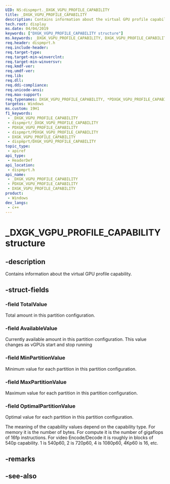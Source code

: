```yaml
---
UID: NS:dispmprt._DXGK_VGPU_PROFILE_CAPABILITY
title: _DXGK_VGPU_PROFILE_CAPABILITY
description: Contains information about the virtual GPU profile capability.
tech.root: display
ms.date: 04/04/2019
keywords: ["DXGK_VGPU_PROFILE_CAPABILITY structure"]
ms.keywords: _DXGK_VGPU_PROFILE_CAPABILITY, DXGK_VGPU_PROFILE_CAPABILITY, *PDXGK_VGPU_PROFILE_CAPABILITY,
req.header: dispmprt.h
req.include-header: 
req.target-type: 
req.target-min-winverclnt: 
req.target-min-winversvr: 
req.kmdf-ver: 
req.umdf-ver: 
req.lib: 
req.dll: 
req.ddi-compliance: 
req.unicode-ansi: 
req.max-support: 
req.typenames: DXGK_VGPU_PROFILE_CAPABILITY, *PDXGK_VGPU_PROFILE_CAPABILITY
targetos: Windows
ms.custom: 19H1
f1_keywords:
 - _DXGK_VGPU_PROFILE_CAPABILITY
 - dispmprt/_DXGK_VGPU_PROFILE_CAPABILITY
 - PDXGK_VGPU_PROFILE_CAPABILITY
 - dispmprt/PDXGK_VGPU_PROFILE_CAPABILITY
 - DXGK_VGPU_PROFILE_CAPABILITY
 - dispmprt/DXGK_VGPU_PROFILE_CAPABILITY
topic_type:
 - apiref
api_type:
 - HeaderDef
api_location:
 - dispmprt.h
api_name:
 - _DXGK_VGPU_PROFILE_CAPABILITY
 - PDXGK_VGPU_PROFILE_CAPABILITY
 - DXGK_VGPU_PROFILE_CAPABILITY
product:
 - Windows
dev_langs:
 - c++
---
```


# _DXGK_VGPU_PROFILE_CAPABILITY structure


## -description

Contains information about the virtual GPU profile capability.

## -struct-fields

### -field TotalValue

Total amount in this partition configuration.

### -field AvailableValue

Currently available amount in this partition configuration. This value changes as vGPUs start and stop running

### -field MinPartitionValue

Minimum value for each partition in this partition configuration.

### -field MaxPartitionValue

Maximum value for each partition in this partition configuration.

### -field OptimalPartitionValue

Optimal value for each partition in this partition configuration.

The meaning of the capability values depend on the capability type.
For memory it is the number of bytes. For compute it is the number of gigaflops of 16fp instructions.
For video Encode/Decode it is roughly in blocks of 540p capability. 1 is 540p60, 2 is 720p60, 4 is 1080p60, 4Kp60 is 16, etc.

## -remarks

## -see-also

